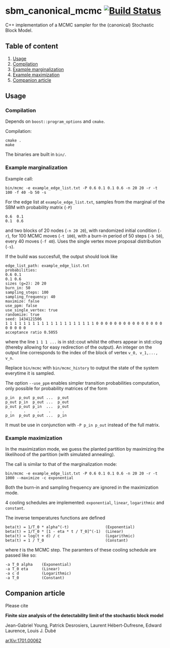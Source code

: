 # sbm_canonical_mcmc [![Build Status](https://travis-ci.org/jg-you/sbm_canonical_mcmc.svg?branch=master)](https://travis-ci.org/jg-you/sbm_canonical_mcmc)

C++ implementation of a MCMC sampler for the (canonical) Stochastic Block Model.


## Table of content

1. [Usage](#usage)
  1. [Compilation](#compilation)
  2. [Example marginalization](#example-marginalization)
  3. [Example maximization](#example-maximization)
2. [Companion article](#companion-article)


## Usage

### Compilation

Depends on `boost::program_options` and `cmake`.

Compilation:

	cmake .
	make

The binaries are built in `bin/`.

### Example marginalization

Example call:

	bin/mcmc -e example_edge_list.txt -P 0.6 0.1 0.1 0.6 -n 20 20 -r -t 100 -f 40 -b 50 -s

For the edge list at `example_edge_list.txt`, samples from the marginal of the SBM with probability matrix (`-P`)

	0.6  0.1
	0.1  0.6

and two blocks of 20 nodes (`-n 20 20`), with randomized initial condition (`-r`), for 100 MCMC moves (`-t 100`), with a 
burn-in period  of 50 steps (`-b 50`), every 40 moves (`-f 40`).
Uses the single vertex move proposal distribution (`-s`).

If the build was succesfull, the output should look like

    edge_list_path: example_edge_list.txt
    probabilities:
    0.6 0.1 
    0.1 0.6 
    sizes (g=2): 20 20 
    burn_in: 50
    sampling_steps: 100
    sampling_frequency: 40
    maximize: false
    use_ppm: false
    use_single_vertex: true
    randomize: true
    seed: 1434121506
    1 1 1 1 1 1 1 1 1 1 1 1 1 1 1 1 1 1 1 1 0 0 0 0 0 0 0 0 0 0 0 0 0 0 0 0 0 0 0 0 
    acceptance ratio 0.5055

where the line `1 1 1 ...` is in std::cout whilst the others appear in std::clog (thereby allowing for easy 
redirection of the output).
An integer on the output line corresponds to the index of the block of vertex `v_0, v_1,..., v_n`.

Replace `bin/mcmc` with `bin/mcmc_history` to output the state of the system everytime it is sampled.

The option `--use_ppm` enables simpler transition probabilities computation, only possible for probability matrices of the 
form

    p_in  p_out p_out ...  p_out 
    p_out p_in  p_out ...  p_out 
    p_out p_out p_in  ...  p_out 
      .     .     .    .     .
    p_in  p_out p_out ...  p_in

It must be use in conjunction with `-P p_in p_out` instead of the full matrix.

### Example maximization

In the maximization mode, we guess the planted partition by maximizing the likelihood of the partition (with simulated 
annealing).

The call is similar to that of the marginalization mode:

	bin/mcmc -e example_edge_list.txt -P 0.6 0.1 0.1 0.6 -n 20 20 -r -t 1000 --maximize -c exponential	

Both the burn-in and sampling frequency are ignored in the maximization mode.

4 cooling schedules are implemented: `exponential`, `linear`, `logarithmic` and `constant`.

The inverse temperatures functions are defined

    beta(t) = 1/T_0 * alpha^(-t)                (Exponential)
    beta(t) = 1/T_0 * [1 - eta * t / T_0]^(-1)  (Linear)
    beta(t) = log(t + d) / c                    (Logarithmic)
    beta(t) = 1 / T_0                           (Constant)

where $t$ is the MCMC step. The paramters of these cooling schedule are passed like so:

	-a T_0 alpha    (Exponential)
	-a T_0 eta      (Linear)
	-a c d          (Logarithmic)
	-a T_0          (Constant)

## Companion article

Please cite

**Finite size analysis of the detectability limit of the stochastic block model**

Jean-Gabriel Young, Patrick Desrosiers, Laurent Hébert-Dufresne, Edward Laurence, Louis J. Dubé

[arXiv:1701.00062](https://arxiv.org/abs/1701.00062)
